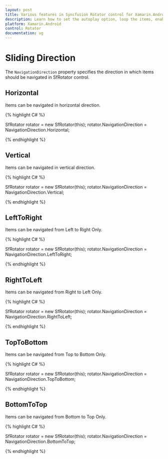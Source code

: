 ```yaml
---
layout: post
title: Various features in Syncfusion Rotator control for Xamarin.Android 
description: Learn how to set the autoplay option, loop the items, enable Text Area  and choose the navigation direction in Rotator control for Xamarin.Android 
platform: Xamarin.Android 
control: Rotator
documentation: ug
---
```


# Sliding Direction

The `NavigationDirection` property specifies the direction in which items should be navigated in SfRotator control.

## Horizontal

Items can be navigated in horizontal direction.

{% highlight C# %}

SfRotator rotator = new SfRotator(this);
rotator.NavigationDirection = NavigationDirection.Horizontal;

{% endhighlight %}

## Vertical

Items can be navigated in vertical direction.

{% highlight C# %}

SfRotator rotator = new SfRotator(this);
rotator.NavigationDirection = NavigationDirection.Vertical;

{% endhighlight %}

## LeftToRight

Items can be navigated from Left to Right Only.

{% highlight C# %}

SfRotator rotator = new SfRotator(this);
rotator.NavigationDirection = NavigationDirection.LeftToRight;

{% endhighlight %}

## RightToLeft

Items can be navigated from Right to Left Only.

{% highlight C# %}

SfRotator rotator = new SfRotator(this);
rotator.NavigationDirection = NavigationDirection.RightToLeft;

{% endhighlight %}

## TopToBottom

Items can be navigated from Top to Bottom Only.

{% highlight C# %}

SfRotator rotator = new SfRotator(this);
rotator.NavigationDirection = NavigationDirection.TopToBottom;

{% endhighlight %}

## BottomToTop

Items can be navigated from Bottom to Top Only.

{% highlight C# %}

SfRotator rotator = new SfRotator(this);
rotator.NavigationDirection = NavigationDirection.BottomToTop;

{% endhighlight %}
